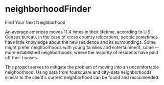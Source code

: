 # neighborhoodFinder
Find Your Next Neighborhood

An average american moves 11.4 times in their lifetime, according to U.S. Census bureau. In the case of cross country relocations, people sometimes have little knowledge about the new residence and its surroundings. Some might prefer neighborhoods with young families and entertainment, some -- more established neighborhoods, where the majority of residents have paid off their houses. 

This project serves to mitigate the problem of moving into an uncomfortable neighborhood. Using data from foursquare and city-data neighborhoods similar to the client's current neighborhood can be found and reccomended. 
